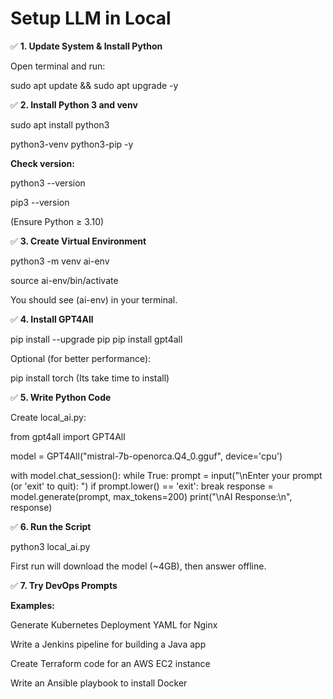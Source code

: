 # Setup LLM in Local 

✅ **1. Update System & Install Python**

Open terminal and run:

sudo apt update && sudo apt upgrade -y

✅ **2. Install Python 3 and venv**

sudo apt install python3 

python3-venv python3-pip -y

**Check version:**

python3 --version

pip3 --version

(Ensure Python ≥ 3.10)

✅ **3. Create Virtual Environment**

python3 -m venv ai-env

source ai-env/bin/activate


You should see (ai-env) in your terminal.

✅ **4. Install GPT4All**

pip install --upgrade pip
pip install gpt4all


Optional (for better performance):

pip install torch (Its take time to install)

✅ **5. Write Python Code**

Create local_ai.py:

from gpt4all import GPT4All

model = GPT4All("mistral-7b-openorca.Q4_0.gguf", device='cpu')

with model.chat_session():
    while True:
        prompt = input("\nEnter your prompt (or 'exit' to quit): ")
        if prompt.lower() == 'exit':
            break
        response = model.generate(prompt, max_tokens=200)
        print("\nAI Response:\n", response)


✅ **6. Run the Script**

python3 local_ai.py


First run will download the model (~4GB), then answer offline.

✅ **7. Try DevOps Prompts**

**Examples:**

Generate Kubernetes Deployment YAML for Nginx

Write a Jenkins pipeline for building a Java app

Create Terraform code for an AWS EC2 instance

Write an Ansible playbook to install Docker
